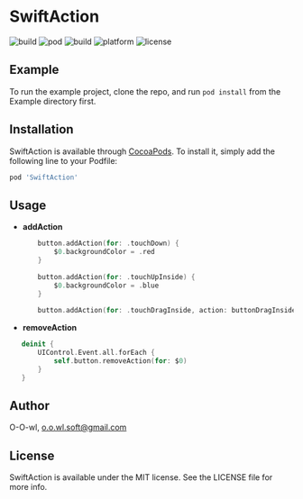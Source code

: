 # SwiftAction
![build](https://img.shields.io/badge/swift-4.0-orange) ![pod](https://img.shields.io/badge/pod-v0.1.0-yellow) ![build](https://img.shields.io/badge/build-passing-dgreen) ![platform](https://img.shields.io/badge/platform-iOS-blue) ![license](https://img.shields.io/badge/license-MIT-black)


## Example

To run the example project, clone the repo, and run `pod install` from the Example directory first.


## Installation

SwiftAction is available through [CocoaPods](https://cocoapods.org). To install
it, simply add the following line to your Podfile:

```ruby
pod 'SwiftAction'
```

## Usage

- **addAction**
```swift
       button.addAction(for: .touchDown) {
           $0.backgroundColor = .red
       }
       
       button.addAction(for: .touchUpInside) {
           $0.backgroundColor = .blue
       }
       
       button.addAction(for: .touchDragInside, action: buttonDragInside)
```
- **removeAction**
```swift
   deinit {
       UIControl.Event.all.forEach {
           self.button.removeAction(for: $0)
       }
   }
```

## Author

O-O-wl, o.o.wl.soft@gmail.com

## License

SwiftAction is available under the MIT license. See the LICENSE file for more info.
